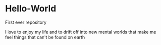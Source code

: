 # Hello-World
First ever repository

I love to enjoy my life and to drift off into new mental worlds that make me feel things that can't be found on earth
